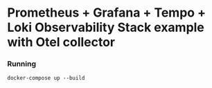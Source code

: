 # Prometheus + Grafana + Tempo + Loki Observability Stack example with Otel collector

### Running

`docker-compose up --build`
